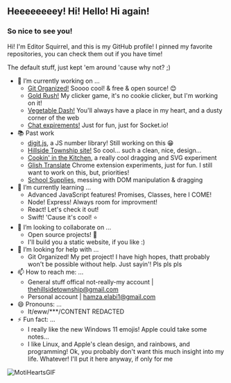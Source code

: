 ## Heeeeeeeey! Hi! Hello! Hi again!
### So nice to see you!

Hi! I'm Editor Squirrel, and this is my GitHub profile!
I pinned my favorite repositories, you can check them out if you have time!

The default stuff, just kept 'em around 'cause why not? ;)
- 🔭 I’m currently working on ...
  - [Git Organized!](https://github.com/Squirrel-314/git-organized) Soooo cool! & free & open source! 😊
  - [Gold Rush!](https://github.com/Squirrel-314/gold-rush) My clicker game, it's no cookie clicker, but I'm working on it!
  - [Vegetable Dash!](https://github.com/Squirrel-314/vegetable-dash) You'll always have a place in my heart, and a dusty corner of the web
  - [Chat expirements!](https://github.com/Squirrel-314/chat-playground-thing-yay) Just for fun, just for Socket.io!
- 📚 Past work
  - [digit.js](https://github.com/Squirrel-314/digit), a JS number library! Still working on this 😁
  - [Hillside Township site!](https://github.com/hillside-township/hillside-township.github.io) So cool... such a clean, nice, design...
  - [Cookin' in the Kitchen](https://github.com/Squirrel-314/cookin-in-the-kitchen), a really cool dragging and SVG experiment
  - [Glish Translate](https://github.com/Squirrel-314/glish-translate) Chrome extension experiments, just for fun. I still want to work on this, but, priorities!
  - [School Supplies](https://github.com/Squirrel-314/school-supplies), messing with DOM manipulation & dragging
- 🌱 I’m currently learning ...
  - Advanced JavaScript features! Promises, Classes, here I COME!
  - Node! Express! Always room for improvment!
  - React! Let's check it out!
  - Swift! 'Cause it's cool! ⭐
- 🏢 I’m looking to collaborate on ...
  - Open source projects! 💖
  - I'll build you a static website, if you like :)
- 🤔 I’m looking for help with ...
  - Git Organized! My pet project! I have high hopes, thatt probably won't be possible without help. Just sayin'! Pls pls pls
- 📫 How to reach me: ...
  - General stuff offical not-really-my account | thehillsidetownship@gmail.com
  - Personal account | hamza.elabi1@gmail.com
- 😄 Pronouns: ...
  - It/eww/***/CONTENT REDACTED
- ⚡ Fun fact: ...
  - I really like the new Windows 11 emojis! Apple could take some notes...
  - I like Linux, and Apple's clean design, and rainbows, and programming! Ok, you probably don't want this much insight into my life. Whatever! I'll put it here anyway, if only for me 
  
  
 ![MotiHeartsGIF](https://user-images.githubusercontent.com/68402033/195200191-e90df0ac-c29c-473b-92f2-a20e44035dca.gif)

